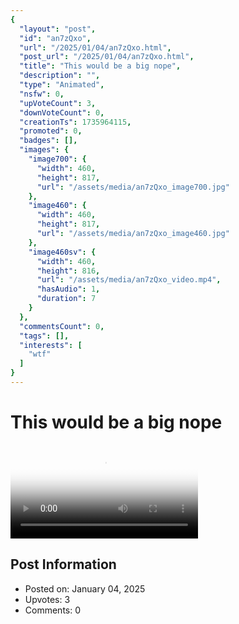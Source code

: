 ```yaml
---
{
  "layout": "post",
  "id": "an7zQxo",
  "url": "/2025/01/04/an7zQxo.html",
  "post_url": "/2025/01/04/an7zQxo.html",
  "title": "This would be a big nope",
  "description": "",
  "type": "Animated",
  "nsfw": 0,
  "upVoteCount": 3,
  "downVoteCount": 0,
  "creationTs": 1735964115,
  "promoted": 0,
  "badges": [],
  "images": {
    "image700": {
      "width": 460,
      "height": 817,
      "url": "/assets/media/an7zQxo_image700.jpg"
    },
    "image460": {
      "width": 460,
      "height": 817,
      "url": "/assets/media/an7zQxo_image460.jpg"
    },
    "image460sv": {
      "width": 460,
      "height": 816,
      "url": "/assets/media/an7zQxo_video.mp4",
      "hasAudio": 1,
      "duration": 7
    }
  },
  "commentsCount": 0,
  "tags": [],
  "interests": [
    "wtf"
  ]
}
---
```


# This would be a big nope

<video controls playsinline loop poster="/assets/media/an7zQxo_image460.jpg">
  <source src="/assets/media/an7zQxo_video.mp4" type="video/mp4">
  Your browser does not support the video tag.
</video>

## Post Information

- Posted on: January 04, 2025
- Upvotes: 3
- Comments: 0
